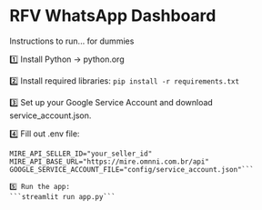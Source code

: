 # RFV WhatsApp Dashboard

Instructions to run... for dummies

1️⃣ Install Python → python.org

2️⃣ Install required libraries:
```pip install -r requirements.txt```

3️⃣ Set up your Google Service Account and download service_account.json.

4️⃣ Fill out .env file:
```GOOGLE_SHEET_URL="your_google_sheet_url"
MIRE_API_SELLER_ID="your_seller_id"
MIRE_API_BASE_URL="https://mire.omnni.com.br/api"
GOOGLE_SERVICE_ACCOUNT_FILE="config/service_account.json"``` 

5️⃣ Run the app:
```streamlit run app.py```